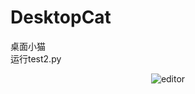 # DesktopCat
桌面小猫  
运行test2.py  
<p align="center">
<img align="center" alt="editor" src="https://github.com/qwertyinsomnia/DesktopCat/tree/main/Src/CatSpriteWapTail.gif"/>
</p>

